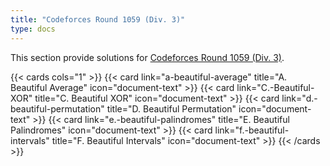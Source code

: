 ```yaml
---
title: "Codeforces Round 1059 (Div. 3)"
type: docs
---
```


This section provide solutions for [Codeforces Round 1059 (Div. 3)](https://codeforces.com/contest/2156).

{{< cards cols="1" >}}
  {{< card link="a-beautiful-average" title="A. Beautiful Average" icon="document-text" >}}
  {{< card link="C.-Beautiful-XOR" title="C. Beautiful XOR" icon="document-text" >}}
  {{< card link="d.-beautiful-permutation" title="D. Beautiful Permutation" icon="document-text" >}}
  {{< card link="e.-beautiful-palindromes" title="E. Beautiful Palindromes" icon="document-text" >}}
  {{< card link="f.-beautiful-intervals" title="F. Beautiful Intervals" icon="document-text" >}}
{{< /cards >}}
